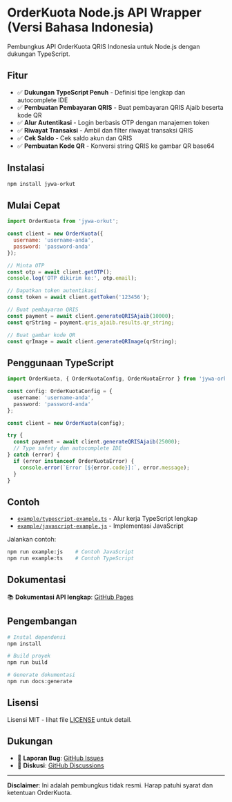 # OrderKuota Node.js API Wrapper (Versi Bahasa Indonesia)

Pembungkus API OrderKuota QRIS Indonesia untuk Node.js dengan dukungan TypeScript.

## Fitur

- ✅ **Dukungan TypeScript Penuh** - Definisi tipe lengkap dan autocomplete IDE
- ✅ **Pembuatan Pembayaran QRIS** - Buat pembayaran QRIS Ajaib beserta kode QR
- ✅ **Alur Autentikasi** - Login berbasis OTP dengan manajemen token
- ✅ **Riwayat Transaksi** - Ambil dan filter riwayat transaksi QRIS
- ✅ **Cek Saldo** - Cek saldo akun dan QRIS
- ✅ **Pembuatan Kode QR** - Konversi string QRIS ke gambar QR base64

## Instalasi

```bash
npm install jywa-orkut
```

## Mulai Cepat

```javascript
import OrderKuota from 'jywa-orkut';

const client = new OrderKuota({
  username: 'username-anda',
  password: 'password-anda'
});

// Minta OTP
const otp = await client.getOTP();
console.log('OTP dikirim ke:', otp.email);

// Dapatkan token autentikasi
const token = await client.getToken('123456');

// Buat pembayaran QRIS
const payment = await client.generateQRISAjaib(10000);
const qrString = payment.qris_ajaib.results.qr_string;

// Buat gambar kode QR
const qrImage = await client.generateQRImage(qrString);
```

## Penggunaan TypeScript

```typescript
import OrderKuota, { OrderKuotaConfig, OrderKuotaError } from 'jywa-orkut';

const config: OrderKuotaConfig = {
  username: 'username-anda',
  password: 'password-anda'
};

const client = new OrderKuota(config);

try {
  const payment = await client.generateQRISAjaib(25000);
  // Type safety dan autocomplete IDE
} catch (error) {
  if (error instanceof OrderKuotaError) {
    console.error(`Error [${error.code}]:`, error.message);
  }
}
```

## Contoh

- [`example/typescript-example.ts`](example/typescript-example.ts) - Alur kerja TypeScript lengkap
- [`example/javascript-example.js`](example/javascript-example.js) - Implementasi JavaScript

Jalankan contoh:
```bash
npm run example:js    # Contoh JavaScript
npm run example:ts    # Contoh TypeScript
```

## Dokumentasi

📚 **Dokumentasi API lengkap**: [GitHub Pages](https://WJayadana.github.io/jywa-orkut/)

## Pengembangan

```bash
# Instal dependensi
npm install

# Build proyek
npm run build

# Generate dokumentasi
npm run docs:generate
```

## Lisensi

Lisensi MIT - lihat file [LICENSE](LICENSE) untuk detail.

## Dukungan

- 🐛 **Laporan Bug**: [GitHub Issues](https://github.com/WJayadana/jywa-orkut/issues)
- 💬 **Diskusi**: [GitHub Discussions](https://github.com/WJayadana/jywa-orkut/discussions)

---

**Disclaimer**: Ini adalah pembungkus tidak resmi. Harap patuhi syarat dan ketentuan OrderKuota.
